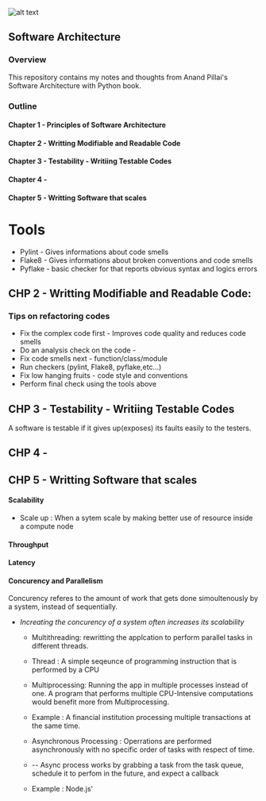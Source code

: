 ![alt text](https://cdn-images-1.medium.com/max/1200/1*M22DR3WPqbWXWidYIq2GwA.png)

## Software Architecture </br>

### Overview

This repository contains my notes and thoughts from Anand  Pillai's Software Architecture with Python book.

### Outline 

#### Chapter 1 - Principles of Software Architecture

#### Chapter 2 - Writting Modifiable and Readable Code

#### Chapter 3 - Testability - Writiing Testable Codes

#### Chapter 4 -

#### Chapter 5 - Writting Software that scales




# Tools

* Pylint - Gives informations about code smells
* Flake8 - Gives informations about broken conventions and code smells
* Pyflake - basic checker for that reports obvious syntax and logics errors



## CHP 2 - Writting Modifiable and Readable Code:

### Tips on refactoring codes

* Fix the complex code first - Improves code quality and reduces code smells
* Do an analysis check on the code -
* Fix code smells next - function/class/module
* Run checkers (pylint, Flake8, pyflake,etc...)
* Fix low hanging fruits - code style and conventions
* Perform final check using the tools above


## CHP 3 - Testability - Writiing Testable Codes

A software is testable if it gives up(exposes) its faults easily to the testers.

## CHP 4 -

## CHP 5 - Writting Software that scales

#### Scalability

 - Scale up : When a sytem scale by making better use of resource inside a compute node

#### Throughput


#### Latency


#### Concurency and Parallelism

Concurency referes to the amount of work that gets done simoultenously by a system, instead of sequentially.

* <i>Increating the concurency of a system often increases its scalability</i>

  - Multithreading: rewritting the applcation to perform parallel tasks in different threads.
   - Thread : A simple seqeunce of programming instruction that is performed by a CPU
   
  - Multiprocessing: Running the app in multiple processes instead of one. A program that performs multiple CPU-Intensive computations would benefit more from Multiprocessing.
  - Example : A financial institution processing multiple transactions at the same time.
  
  - Asynchronous Processing : Operrations are performed asynchronously with no specific order of tasks with respect of time.
   - -- Async process works by grabbing a task from the task queue, schedule it to perfom in the future, and expect a callback
    - Example : Node.js' 
